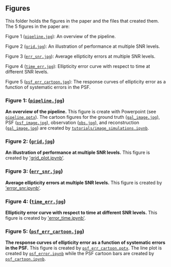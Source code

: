 ## Figures

This folder holds the figures in the paper and the files that created them. The 5 figures in the paper are:

Figure 1 ([`pipeline.jpg`](pipeline.jpg)): An overview of the pipeline.

Figure 2 ([`grid.jpg`](grid.jpg)): An illustration of performance at multiple SNR levels.

Figure 3 ([`err_snr.jpg`](err_snr.jpg)): Average ellipticity errors at multiple SNR levels.

Figure 4 ([`time_err.jpg`](error_time.jpg)): Ellipticity error curve with respect to time at different SNR levels.

Figure 5 ([`psf_err_cartoon.jpg`](psf_err_cartoon.jpg)): The response curves of ellipticity error as a function of systematic errors in the PSF.

### Figure 1: ([`pipeline.jpg`](pipeline.jpg))

**An overview of the pipeline.** This figure is create with Powerpoint (see [`pipeline.pptx`](pipeline.pptx)). The cartoon figures for the ground truth ([`gal_image.jpg`](gal_image.jpg)), PSF ([`psf_image.jpg`](psf_image.jpg)), observation ([`obs.jpg`](obs.jpg)), and reconstruction ([`gal_image.jpg`](gal_image.jpg)) are created by [`tutorials/image_simulations.ipynb`](../tutorials/image_simulation.ipynb).

### Figure 2: ([`grid.jpg`](grid.jpg))

**An illustration of performance at multiple SNR levels.** This figure is created by ['grid_plot.ipynb'](grid_plot.ipynb).

### Figure 3: ([`err_snr.jpg`](err_snr.jpg))

**Average ellipticity errors at multiple SNR levels.** This figure is created by ['error_snr.ipynb'](error_snr.ipynb).

### Figure 4: ([`time_err.jpg`](error_time.jpg))

**Ellipticity error curve with respect to time at different SNR levels.**  This figure is created by ['error_time.ipynb'](error_time.ipynb).

### Figure 5: ([`psf_err_cartoon.jpg`](psf_err_cartoon.jpg))

**The response curves of ellipticity error as a function of systematic errors in the PSF.** This figure is created by [`psf_err_cartoon.pptx`](psf_err_cartoon.pptx). The line plot is created by [`psf_error.ipynb`](psf_error.ipynb) while the PSF cartoon bars are created by [`psf_cartoon.ipynb`](psf_cartoon.ipynb).
